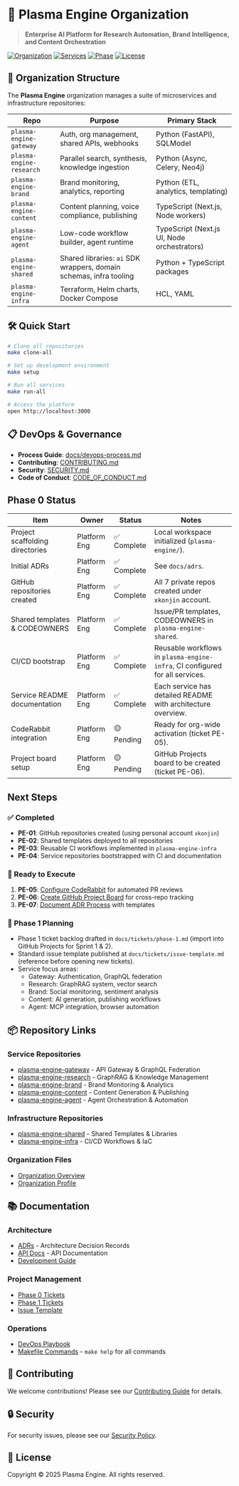 # 🚀 Plasma Engine Organization

> **Enterprise AI Platform for Research Automation, Brand Intelligence, and Content Orchestration**

[![Organization](https://img.shields.io/badge/Organization-Plasma%20Engine-blue)](https://github.com/plasma-engine)
[![Services](https://img.shields.io/badge/Services-7-green)](#repositories)
[![Phase](https://img.shields.io/badge/Phase-1-yellow)](docs/tickets/phase-1.md)
[![License](https://img.shields.io/badge/License-Proprietary-red)](LICENSE)

## 🏢 Organization Structure

The **Plasma Engine** organization manages a suite of microservices and infrastructure repositories:

| Repo | Purpose | Primary Stack |
| --- | --- | --- |
| `plasma-engine-gateway` | Auth, org management, shared APIs, webhooks | Python (FastAPI), SQLModel |
| `plasma-engine-research` | Parallel search, synthesis, knowledge ingestion | Python (Async, Celery, Neo4j) |
| `plasma-engine-brand` | Brand monitoring, analytics, reporting | Python (ETL, analytics, templating) |
| `plasma-engine-content` | Content planning, voice compliance, publishing | TypeScript (Next.js, Node workers) |
| `plasma-engine-agent` | Low-code workflow builder, agent runtime | TypeScript (Next.js UI, Node orchestrators) |
| `plasma-engine-shared` | Shared libraries: `ai` SDK wrappers, domain schemas, infra tooling | Python + TypeScript packages |
| `plasma-engine-infra` | Terraform, Helm charts, Docker Compose | HCL, YAML |

## 🛠️ Quick Start

```bash
# Clone all repositories
make clone-all

# Set up development environment
make setup

# Run all services
make run-all

# Access the platform
open http://localhost:3000
```

## 📋 DevOps & Governance

- **Process Guide**: [docs/devops-process.md](docs/devops-process.md)
- **Contributing**: [CONTRIBUTING.md](CONTRIBUTING.md)
- **Security**: [SECURITY.md](SECURITY.md)
- **Code of Conduct**: [CODE_OF_CONDUCT.md](CODE_OF_CONDUCT.md)

## Phase 0 Status

| Item | Owner | Status | Notes |
| --- | --- | --- | --- |
| Project scaffolding directories | Platform Eng | ✅ Complete | Local workspace initialized (`plasma-engine/`). |
| Initial ADRs | Platform Eng | ✅ Complete | See `docs/adrs`. |
| GitHub repositories created | Platform Eng | ✅ Complete | All 7 private repos created under `xkonjin` account. |
| Shared templates & CODEOWNERS | Platform Eng | ✅ Complete | Issue/PR templates, CODEOWNERS in `plasma-engine-shared`. |
| CI/CD bootstrap | Platform Eng | ✅ Complete | Reusable workflows in `plasma-engine-infra`, CI configured for all services. |
| Service README documentation | Platform Eng | ✅ Complete | Each service has detailed README with architecture overview. |
| CodeRabbit integration | Platform Eng | 🟡 Pending | Ready for org-wide activation (ticket PE-05). |
| Project board setup | Platform Eng | 🟡 Pending | GitHub Projects board to be created (ticket PE-06). |

## Next Steps

### ✅ Completed
- **PE-01**: GitHub repositories created (using personal account `xkonjin`)
- **PE-02**: Shared templates deployed to all repositories
- **PE-03**: Reusable CI workflows implemented in `plasma-engine-infra`
- **PE-04**: Service repositories bootstrapped with CI and documentation

### 🚀 Ready to Execute
1. **PE-05**: [Configure CodeRabbit](docs/tickets/phase-0.md#pe-05--coderabbit-configuration-automation) for automated PR reviews
2. **PE-06**: [Create GitHub Project Board](docs/tickets/phase-0.md#pe-06--program-project-board--automation) for cross-repo tracking
3. **PE-07**: [Document ADR Process](docs/tickets/phase-0.md#pe-07--adr-process--template) with templates

### 📝 Phase 1 Planning
- Phase 1 ticket backlog drafted in `docs/tickets/phase-1.md` (import into GitHub Projects for Sprint 1 & 2).
- Standard issue template published at `docs/tickets/issue-template.md` (reference before opening new tickets).
- Service focus areas:
  - Gateway: Authentication, GraphQL federation
  - Research: GraphRAG system, vector search
  - Brand: Social monitoring, sentiment analysis
  - Content: AI generation, publishing workflows
  - Agent: MCP integration, browser automation

## 📦 Repository Links

### Service Repositories
- [plasma-engine-gateway](./plasma-engine-gateway) - API Gateway & GraphQL Federation
- [plasma-engine-research](./plasma-engine-research) - GraphRAG & Knowledge Management
- [plasma-engine-brand](./plasma-engine-brand) - Brand Monitoring & Analytics
- [plasma-engine-content](./plasma-engine-content) - Content Generation & Publishing
- [plasma-engine-agent](./plasma-engine-agent) - Agent Orchestration & Automation

### Infrastructure Repositories
- [plasma-engine-shared](./plasma-engine-shared) - Shared Templates & Libraries
- [plasma-engine-infra](./plasma-engine-infra) - CI/CD Workflows & IaC

### Organization Files
- [Organization Overview](.github/ORGANIZATION.md)
- [Organization Profile](.github/profile/README.md)

## 📚 Documentation

### Architecture
- [ADRs](docs/adrs/) - Architecture Decision Records
- [API Docs](docs/api/) - API Documentation
- [Development Guide](docs/development-handbook.md)

### Project Management
- [Phase 0 Tickets](docs/tickets/phase-0.md)
- [Phase 1 Tickets](docs/tickets/phase-1-overview.md)
- [Issue Template](docs/tickets/issue-template.md)

### Operations
- [DevOps Playbook](docs/devops-process.md)
- [Makefile Commands](Makefile) - `make help` for all commands

## 🤝 Contributing

We welcome contributions! Please see our [Contributing Guide](CONTRIBUTING.md) for details.

## 🔒 Security

For security issues, please see our [Security Policy](SECURITY.md).

## 📄 License

Copyright © 2025 Plasma Engine. All rights reserved.


